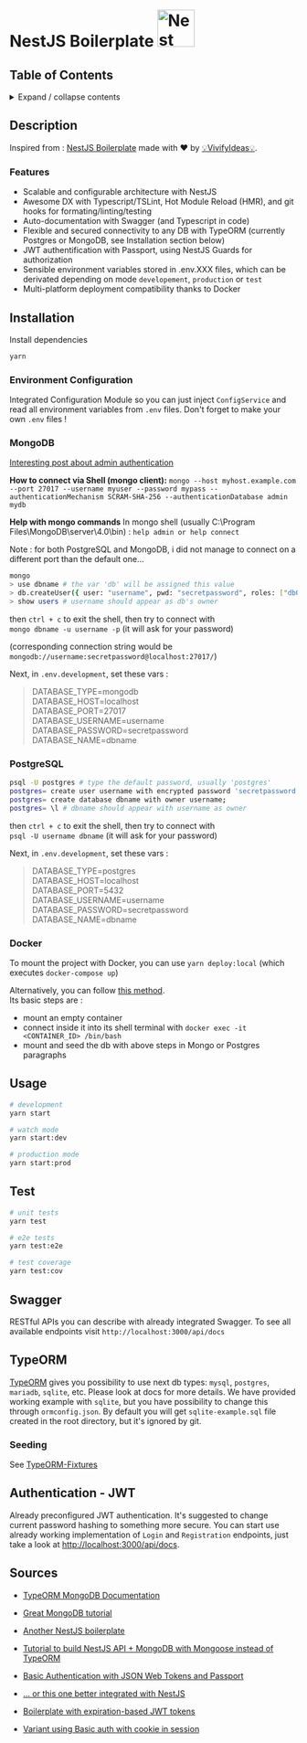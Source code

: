 <h1>NestJS Boilerplate
  <a
    href="http://nestjs.com/"
    target="blank"
  >
    <img
      src="https://nestjs.com/img/logo_text.svg"
      width="65"
      alt="Nest Logo"
    />
  </a>
</h1>

## Table of Contents

<details>
<summary>Expand / collapse contents</summary>

- [Table of Contents](#table-of-contents)
- [Description](#description)
  - [Features](#features)
- [Installation](#installation)
  - [Environment Configuration](#environment-configuration)
  - [MongoDB](#mongodb)
  - [PostgreSQL](#postgresql)
  - [Docker](#docker)
- [Usage](#usage)
- [Test](#test)
- [Swagger](#swagger)
- [TypeORM](#typeorm)
  - [Seeding](#seeding)
- [Authentication - JWT](#authentication---jwt)
- [Sources](#sources)
  </summary>
  </details>

## Description

Inspired from :
[NestJS Boilerplate](<[https://github.com/nestjs/nest](https://github.com/Vivify-Ideas/nestjs-boilerplate)>) made with ❤️ by [💡VivifyIdeas💡](https://www.vivifyideas.com).

### Features

- Scalable and configurable architecture with NestJS
- Awesome DX with Typescript/TSLint, Hot Module Reload (HMR), and git hooks for formating/linting/testing
- Auto-documentation with Swagger (and Typescript in code)
- Flexible and secured connectivity to any DB with TypeORM (currently Postgres or MongoDB, see Installation section below)
- JWT authentification with Passport, using NestJS Guards for authorization
- Sensible environment variables stored in .env.XXX files, which can be derivated depending on mode `developement`, `production` or `test`
- Multi-platform deployment compatibility thanks to Docker

## Installation

Install dependencies

```bash
yarn
```

### Environment Configuration

Integrated Configuration Module so you can just inject `ConfigService`
and read all environment variables from `.env` files.
Don't forget to make your own `.env` files !

### MongoDB

[Interesting post about admin authentication](https://stackoverflow.com/questions/18216712/cannot-authenticate-into-mongo-auth-fails)

**How to connect via Shell (mongo client):**
`mongo --host myhost.example.com --port 27017 --username myuser --password mypass --authenticationMechanism SCRAM-SHA-256 --authenticationDatabase admin mydb`

**Help with mongo commands**
In mongo shell (usually C:\Program Files\MongoDB\server\4.0\bin) :
`help admin or help connect`

Note : for both PostgreSQL and MongoDB, i did not manage to connect on a different port than the default one...

```sh
mongo
> use dbname # the var 'db' will be assigned this value
> db.createUser({ user: "username", pwd: "secretpassword", roles: ["dbOwner"] })
> show users # username should appear as db's owner
```

then `ctrl + c` to exit the shell, then try to connect with  
`mongo dbname -u username -p` (it will ask for your password)

(corresponding connection string would be `mongodb://username:secretpassword@localhost:27017/`)

Next, in `.env.development`, set these vars :

> DATABASE_TYPE=mongodb  
> DATABASE_HOST=localhost  
> DATABASE_PORT=27017  
> DATABASE_USERNAME=username  
> DATABASE_PASSWORD=secretpassword  
> DATABASE_NAME=dbname

### PostgreSQL

```sh
psql -U postgres # type the default password, usually 'postgres'
postgres= create user username with encrypted password 'secretpassword';
postgres= create database dbname with owner username;
postgres= \l # dbname should appear with username as owner
```

then `ctrl + c` to exit the shell, then try to connect with  
`psql -U username dbname` (it will ask for your password)

Next, in `.env.development`, set these vars :

> DATABASE_TYPE=postgres  
> DATABASE_HOST=localhost  
> DATABASE_PORT=5432  
> DATABASE_USERNAME=username  
> DATABASE_PASSWORD=secretpassword  
> DATABASE_NAME=dbname

### Docker

To mount the project with Docker, you can use `yarn deploy:local` (which executes `docker-compose up`)

Alternatively, you can follow [this method](https://medium.com/@kahana.hagai/docker-compose-with-node-js-and-mongodb-dbdadab5ce0a).  
Its basic steps are :

- mount an empty container
- connect inside it into its shell terminal with `docker exec -it <CONTAINER_ID> /bin/bash`
- mount and seed the db with above steps in Mongo or Postgres paragraphs

## Usage

```bash
# development
yarn start

# watch mode
yarn start:dev

# production mode
yarn start:prod
```

## Test

```bash
# unit tests
yarn test

# e2e tests
yarn test:e2e

# test coverage
yarn test:cov
```

## Swagger

RESTful APIs you can describe with already integrated Swagger.
To see all available endpoints visit `http://localhost:3000/api/docs`

## TypeORM

[TypeORM](http://typeorm.io/) gives you possibility to use next db types:
`mysql`, `postgres`, `mariadb`, `sqlite`, etc. Please look at docs for more details.
We have provided working example with `sqlite`, but you have possibility to change
this through `ormconfig.json`. By default you will get `sqlite-example.sql` file
created in the root directory, but it's ignored by git.

### Seeding

See [TypeORM-Fixtures](https://robinck.github.io/typeorm-fixtures/)

## Authentication - JWT

Already preconfigured JWT authentication.
It's suggested to change current password hashing to something more secure.
You can start use already working implementation of `Login` and `Registration`
endpoints, just take a look at [http://localhost:3000/api/docs](http://localhost:3000/api/docs).

## Sources

- [TypeORM MongoDB Documentation](https://github.com/typeorm/typeorm/blob/master/docs/mongodb.md)

- [Great MongoDB tutorial](https://www.tutorialspoint.com/mongodb/mongodb_quick_guide.htm)

- [Another NestJS boilerplate](https://github.com/unlight/nest-typescript-starter/tree/ad59f3443f347e668f1d6f6c22f78f01bddcfb89)

- [Tutorial to build NestJS API + MongoDB with Mongoose instead of TypeORM](https://scotch.io/tutorials/building-a-modern-app-using-nestjs-mongodb-and-vuejs?utm_source=spotim&utm_medium=spotim_recirculation&spotim_referrer=recirculation&spot_im_comment_id=sp_D7GE1sbz_46694_c_Ta07US)

- [Basic Authentication with JSON Web Tokens and Passport](https://scotch.io/@devGson/api-authentication-with-json-web-tokensjwt-and-passport)
- [... or this one better integrated with NestJS](https://codebrains.io/jwt-auth-with-nestjs-passport-and-express/)

- [Boilerplate with expiration-based JWT tokens](https://github.com/abouroubi/nestjs-auth-jwt)

- [Variant using Basic auth with cookie in session](http://blog.exceptionfound.com/index.php/2018/06/07/nestjs-basic-auth-and-sessions/#Get_Projects_for_Authenticated_User)
